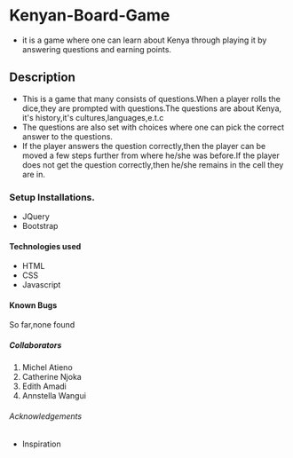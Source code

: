 # Kenyan-Board-Game

* it is a game where one can learn about Kenya through playing it by answering questions and earning points.

## Description

* This is a game that many consists of questions.When a player rolls the dice,they are prompted with questions.The questions are about Kenya,  it's history,it's cultures,languages,e.t.c
* The questions are also set with choices where one can pick the correct answer to the questions.
* If the player answers the question correctly,then the player can be moved a few steps further from where he/she was before.If the player     does not get the question correctly,then he/she remains in the cell they are in.

### Setup Installations.

* JQuery
* Bootstrap

#### Technologies used

* HTML
* CSS 
* Javascript

#### Known Bugs

So far,none found

##### Collaborators

1. Michel Atieno 
2. Catherine Njoka
3. Edith Amadi
4. Annstella Wangui

###### Acknowledgements

* Inspiration